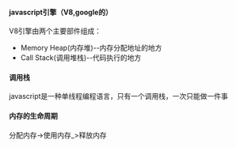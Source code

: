 #### javascript引擎（V8,google的）

V8引擎由两个主要部件组成：

- Memory Heap(内存堆)--内存分配地址的地方
- Call Stack(调用堆栈)--代码执行的地方

#### 调用栈

javascript是一种单线程编程语言，只有一个调用栈，一次只能做一件事

#### 内存的生命周期

分配内存->使用内存_>释放内存

